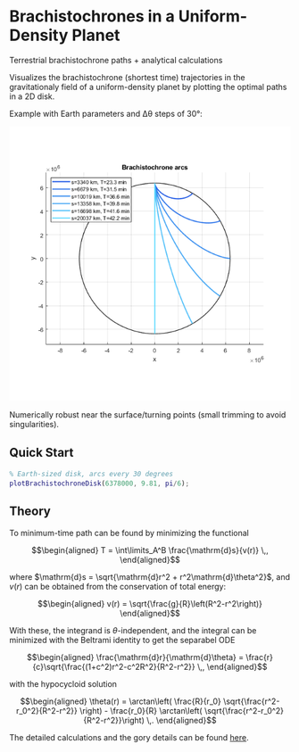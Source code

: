 # Brachistochrones in a Uniform-Density Planet
Terrestrial brachistochrone paths + analytical calculations

Visualizes the brachistochrone (shortest time) trajectories in the gravitationaly field of a uniform-density planet by plotting the optimal paths in a 2D disk.

Example with Earth parameters and Δθ steps of 30°:

![image](docs/preview.png)

Numerically robust near the surface/turning points (small trimming to avoid singularities).

## Quick Start
```matlab
% Earth-sized disk, arcs every 30 degrees
plotBrachistochroneDisk(6378000, 9.81, pi/6);
```
## Theory

To minimum-time path can be found by minimizing the functional

```math
\begin{aligned}
T = \int\limits_A^B \frac{\mathrm{d}s}{v(r)} \,,
\end{aligned}
```
where $\mathrm{d}s = \sqrt{\mathrm{d}r^2 + r^2\mathrm{d}\theta^2}$, and $v(r)$ can be obtained from the conservation of total energy:

```math
\begin{aligned}
v(r) = \sqrt{\frac{g}{R}\left(R^2-r^2\right)}
\end{aligned}
```
With these, the integrand is $\theta$-independent, and the integral can be minimized with the Beltrami identity to get the separabel ODE

```math
\begin{aligned}
\frac{\mathrm{d}r}{\mathrm{d}\theta} = \frac{r}{c}\sqrt{\frac{(1+c^2)r^2-c^2R^2}{R^2-r^2}} \,,
\end{aligned}
```

with the hypocycloid solution

```math
\begin{aligned}
\theta(r) = \arctan\left( \frac{R}{r_0} \sqrt{\frac{r^2-r_0^2}{R^2-r^2}} \right) - \frac{r_0}{R} \arctan\left( \sqrt{\frac{r^2-r_0^2}{R^2-r^2}}\right) \,.
\end{aligned}
```

The detailed calculations and the gory details can be found [here](docs/brachistochrone_calculations.pdf).
